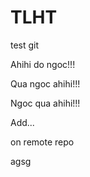 # TLHT
test git

Ahihi do ngoc!!!

Qua ngoc ahihi!!!

Ngoc qua ahihi!!!

Add...

on remote repo

agsg
